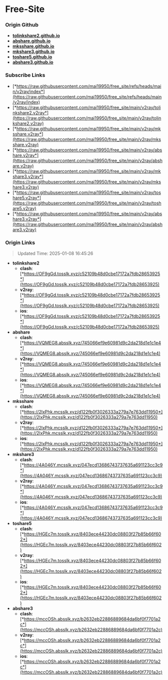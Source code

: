 # Free-Site

### Origin Github

- [**tolinkshare2.github.io**](https://github.com/tolinkshare2/tolinkshare2.github.io)
- [**abshare.github.io**](https://github.com/abshare/abshare.github.io)
- [**mksshare.github.io**](https://github.com/mksshare/mksshare.github.io)
- [**mkshare3.github.io**](https://github.com/mkshare3/mkshare3.github.io)
- [**toshare5.github.io**](https://github.com/toshare5/toshare5.github.io)
- [**abshare3.github.io**](https://github.com/abshare3/abshare3.github.io)

### Subscribe Links

- [*https://raw.githubusercontent.com/mai19950/free_site/refs/heads/main/v2ray/index*](https://raw.githubusercontent.com/mai19950/free_site/refs/heads/main/v2ray/index)
- [*https://raw.githubusercontent.com/mai19950/free_site/main/v2ray/tolinkshare2.v2ray*](https://raw.githubusercontent.com/mai19950/free_site/main/v2ray/tolinkshare2.v2ray)
- [*https://raw.githubusercontent.com/mai19950/free_site/main/v2ray/mksshare.v2ray*](https://raw.githubusercontent.com/mai19950/free_site/main/v2ray/mksshare.v2ray)
- [*https://raw.githubusercontent.com/mai19950/free_site/main/v2ray/abshare.v2ray*](https://raw.githubusercontent.com/mai19950/free_site/main/v2ray/abshare.v2ray)
- [*https://raw.githubusercontent.com/mai19950/free_site/main/v2ray/mkshare3.v2ray*](https://raw.githubusercontent.com/mai19950/free_site/main/v2ray/mkshare3.v2ray)
- [*https://raw.githubusercontent.com/mai19950/free_site/main/v2ray/toshare5.v2ray*](https://raw.githubusercontent.com/mai19950/free_site/main/v2ray/toshare5.v2ray)
- [*https://raw.githubusercontent.com/mai19950/free_site/main/v2ray/abshare3.v2ray*](https://raw.githubusercontent.com/mai19950/free_site/main/v2ray/abshare3.v2ray)

### Origin Links

> Updated Time: 2025-01-08 16:45:26

- **tolinkshare2**
  - **clash**: [*https://OF9gGd.tosslk.xyz/c52109b48d0cbe17172a7fdb28653925*](https://OF9gGd.tosslk.xyz/c52109b48d0cbe17172a7fdb28653925)
  - **v2ray**: [*https://OF9gGd.tosslk.xyz/c52109b48d0cbe17172a7fdb28653925*](https://OF9gGd.tosslk.xyz/c52109b48d0cbe17172a7fdb28653925)
  - **ios**: [*https://OF9gGd.tosslk.xyz/c52109b48d0cbe17172a7fdb28653925*](https://OF9gGd.tosslk.xyz/c52109b48d0cbe17172a7fdb28653925)
- **abshare**
  - **clash**: [*https://VQMEG8.absslk.xyz/745066ef9e60981d9c2da218d1e1c1e4*](https://VQMEG8.absslk.xyz/745066ef9e60981d9c2da218d1e1c1e4)
  - **v2ray**: [*https://VQMEG8.absslk.xyz/745066ef9e60981d9c2da218d1e1c1e4*](https://VQMEG8.absslk.xyz/745066ef9e60981d9c2da218d1e1c1e4)
  - **ios**: [*https://VQMEG8.absslk.xyz/745066ef9e60981d9c2da218d1e1c1e4*](https://VQMEG8.absslk.xyz/745066ef9e60981d9c2da218d1e1c1e4)
- **mksshare**
  - **clash**: [*https://2lxPhk.mcsslk.xyz/d122fb0f3026333a279a7e763dd11950*](https://2lxPhk.mcsslk.xyz/d122fb0f3026333a279a7e763dd11950)
  - **v2ray**: [*https://2lxPhk.mcsslk.xyz/d122fb0f3026333a279a7e763dd11950*](https://2lxPhk.mcsslk.xyz/d122fb0f3026333a279a7e763dd11950)
  - **ios**: [*https://2lxPhk.mcsslk.xyz/d122fb0f3026333a279a7e763dd11950*](https://2lxPhk.mcsslk.xyz/d122fb0f3026333a279a7e763dd11950)
- **mkshare3**
  - **clash**: [*https://4A046Y.mcsslk.xyz/047ecd13686743737635a691123cc3c9*](https://4A046Y.mcsslk.xyz/047ecd13686743737635a691123cc3c9)
  - **v2ray**: [*https://4A046Y.mcsslk.xyz/047ecd13686743737635a691123cc3c9*](https://4A046Y.mcsslk.xyz/047ecd13686743737635a691123cc3c9)
  - **ios**: [*https://4A046Y.mcsslk.xyz/047ecd13686743737635a691123cc3c9*](https://4A046Y.mcsslk.xyz/047ecd13686743737635a691123cc3c9)
- **toshare5**
  - **clash**: [*https://HGEc7m.tosslk.xyz/8403ece44230dc08803f27b85b66f602*](https://HGEc7m.tosslk.xyz/8403ece44230dc08803f27b85b66f602)
  - **v2ray**: [*https://HGEc7m.tosslk.xyz/8403ece44230dc08803f27b85b66f602*](https://HGEc7m.tosslk.xyz/8403ece44230dc08803f27b85b66f602)
  - **ios**: [*https://HGEc7m.tosslk.xyz/8403ece44230dc08803f27b85b66f602*](https://HGEc7m.tosslk.xyz/8403ece44230dc08803f27b85b66f602)
- **abshare3**
  - **clash**: [*https://mccOSh.absslk.xyz/b2632eb22886889684da6bf0f7701a2c*](https://mccOSh.absslk.xyz/b2632eb22886889684da6bf0f7701a2c)
  - **v2ray**: [*https://mccOSh.absslk.xyz/b2632eb22886889684da6bf0f7701a2c*](https://mccOSh.absslk.xyz/b2632eb22886889684da6bf0f7701a2c)
  - **ios**: [*https://mccOSh.absslk.xyz/b2632eb22886889684da6bf0f7701a2c*](https://mccOSh.absslk.xyz/b2632eb22886889684da6bf0f7701a2c)
